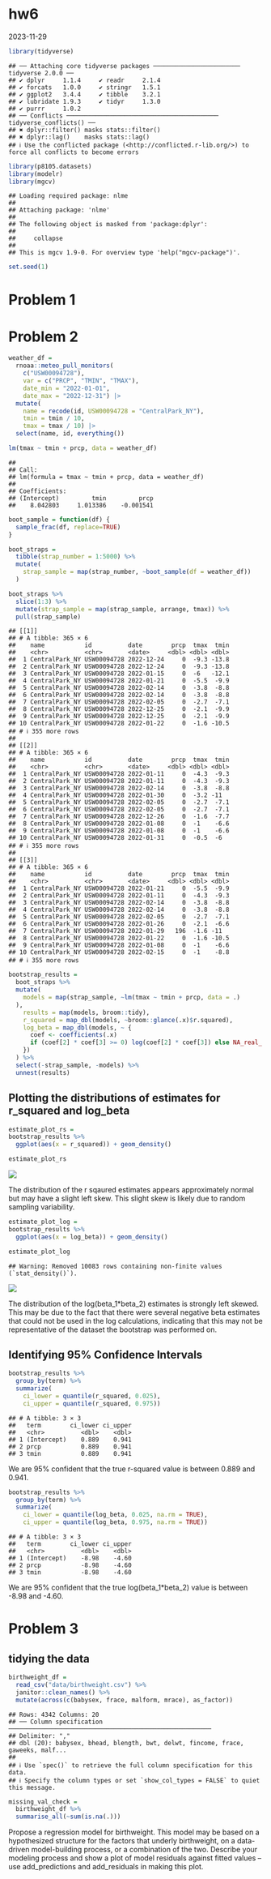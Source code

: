 hw6
================
2023-11-29

``` r
library(tidyverse)
```

    ## ── Attaching core tidyverse packages ──────────────────────── tidyverse 2.0.0 ──
    ## ✔ dplyr     1.1.4     ✔ readr     2.1.4
    ## ✔ forcats   1.0.0     ✔ stringr   1.5.1
    ## ✔ ggplot2   3.4.4     ✔ tibble    3.2.1
    ## ✔ lubridate 1.9.3     ✔ tidyr     1.3.0
    ## ✔ purrr     1.0.2     
    ## ── Conflicts ────────────────────────────────────────── tidyverse_conflicts() ──
    ## ✖ dplyr::filter() masks stats::filter()
    ## ✖ dplyr::lag()    masks stats::lag()
    ## ℹ Use the conflicted package (<http://conflicted.r-lib.org/>) to force all conflicts to become errors

``` r
library(p8105.datasets)
library(modelr)
library(mgcv)
```

    ## Loading required package: nlme
    ## 
    ## Attaching package: 'nlme'
    ## 
    ## The following object is masked from 'package:dplyr':
    ## 
    ##     collapse
    ## 
    ## This is mgcv 1.9-0. For overview type 'help("mgcv-package")'.

``` r
set.seed(1)
```

# Problem 1

# Problem 2

``` r
weather_df = 
  rnoaa::meteo_pull_monitors(
    c("USW00094728"),
    var = c("PRCP", "TMIN", "TMAX"), 
    date_min = "2022-01-01",
    date_max = "2022-12-31") |>
  mutate(
    name = recode(id, USW00094728 = "CentralPark_NY"),
    tmin = tmin / 10,
    tmax = tmax / 10) |>
  select(name, id, everything())
```

``` r
lm(tmax ~ tmin + prcp, data = weather_df)
```

    ## 
    ## Call:
    ## lm(formula = tmax ~ tmin + prcp, data = weather_df)
    ## 
    ## Coefficients:
    ## (Intercept)         tmin         prcp  
    ##    8.042803     1.013386    -0.001541

``` r
boot_sample = function(df) {
  sample_frac(df, replace=TRUE)
}

boot_straps = 
  tibble(strap_number = 1:5000) %>% 
  mutate(
    strap_sample = map(strap_number, ~boot_sample(df = weather_df))
  )

boot_straps %>% 
  slice(1:3) %>% 
  mutate(strap_sample = map(strap_sample, arrange, tmax)) %>%  
  pull(strap_sample)
```

    ## [[1]]
    ## # A tibble: 365 × 6
    ##    name           id          date        prcp  tmax  tmin
    ##    <chr>          <chr>       <date>     <dbl> <dbl> <dbl>
    ##  1 CentralPark_NY USW00094728 2022-12-24     0  -9.3 -13.8
    ##  2 CentralPark_NY USW00094728 2022-12-24     0  -9.3 -13.8
    ##  3 CentralPark_NY USW00094728 2022-01-15     0  -6   -12.1
    ##  4 CentralPark_NY USW00094728 2022-01-21     0  -5.5  -9.9
    ##  5 CentralPark_NY USW00094728 2022-02-14     0  -3.8  -8.8
    ##  6 CentralPark_NY USW00094728 2022-02-14     0  -3.8  -8.8
    ##  7 CentralPark_NY USW00094728 2022-02-05     0  -2.7  -7.1
    ##  8 CentralPark_NY USW00094728 2022-12-25     0  -2.1  -9.9
    ##  9 CentralPark_NY USW00094728 2022-12-25     0  -2.1  -9.9
    ## 10 CentralPark_NY USW00094728 2022-01-22     0  -1.6 -10.5
    ## # ℹ 355 more rows
    ## 
    ## [[2]]
    ## # A tibble: 365 × 6
    ##    name           id          date        prcp  tmax  tmin
    ##    <chr>          <chr>       <date>     <dbl> <dbl> <dbl>
    ##  1 CentralPark_NY USW00094728 2022-01-11     0  -4.3  -9.3
    ##  2 CentralPark_NY USW00094728 2022-01-11     0  -4.3  -9.3
    ##  3 CentralPark_NY USW00094728 2022-02-14     0  -3.8  -8.8
    ##  4 CentralPark_NY USW00094728 2022-01-30     0  -3.2 -11  
    ##  5 CentralPark_NY USW00094728 2022-02-05     0  -2.7  -7.1
    ##  6 CentralPark_NY USW00094728 2022-02-05     0  -2.7  -7.1
    ##  7 CentralPark_NY USW00094728 2022-12-26     0  -1.6  -7.7
    ##  8 CentralPark_NY USW00094728 2022-01-08     0  -1    -6.6
    ##  9 CentralPark_NY USW00094728 2022-01-08     0  -1    -6.6
    ## 10 CentralPark_NY USW00094728 2022-01-31     0  -0.5  -6  
    ## # ℹ 355 more rows
    ## 
    ## [[3]]
    ## # A tibble: 365 × 6
    ##    name           id          date        prcp  tmax  tmin
    ##    <chr>          <chr>       <date>     <dbl> <dbl> <dbl>
    ##  1 CentralPark_NY USW00094728 2022-01-21     0  -5.5  -9.9
    ##  2 CentralPark_NY USW00094728 2022-01-11     0  -4.3  -9.3
    ##  3 CentralPark_NY USW00094728 2022-02-14     0  -3.8  -8.8
    ##  4 CentralPark_NY USW00094728 2022-02-14     0  -3.8  -8.8
    ##  5 CentralPark_NY USW00094728 2022-02-05     0  -2.7  -7.1
    ##  6 CentralPark_NY USW00094728 2022-01-26     0  -2.1  -6.6
    ##  7 CentralPark_NY USW00094728 2022-01-29   196  -1.6 -11  
    ##  8 CentralPark_NY USW00094728 2022-01-22     0  -1.6 -10.5
    ##  9 CentralPark_NY USW00094728 2022-01-08     0  -1    -6.6
    ## 10 CentralPark_NY USW00094728 2022-02-15     0  -1    -8.8
    ## # ℹ 355 more rows

``` r
bootstrap_results = 
  boot_straps %>% 
  mutate(
    models = map(strap_sample, ~lm(tmax ~ tmin + prcp, data = .)
  ), 
    results = map(models, broom::tidy),
    r_squared = map_dbl(models, ~broom::glance(.x)$r.squared),
    log_beta = map_dbl(models, ~ {
      coef <- coefficients(.x)
      if (coef[2] * coef[3] >= 0) log(coef[2] * coef[3]) else NA_real_
    })
  ) %>% 
  select(-strap_sample, -models) %>% 
  unnest(results)
```

## Plotting the distributions of estimates for r_squared and log_beta

``` r
estimate_plot_rs = 
bootstrap_results %>% 
  ggplot(aes(x = r_squared)) + geom_density()

estimate_plot_rs
```

![](hw6_files/figure-gfm/unnamed-chunk-5-1.png)<!-- -->

The distribution of the r sqaured estimates appears approximately normal
but may have a slight left skew. This slight skew is likely due to
random sampling variability.

``` r
estimate_plot_log = 
bootstrap_results %>% 
  ggplot(aes(x = log_beta)) + geom_density()

estimate_plot_log
```

    ## Warning: Removed 10083 rows containing non-finite values (`stat_density()`).

![](hw6_files/figure-gfm/unnamed-chunk-6-1.png)<!-- -->

The distribution of the log(beta_1\*beta_2) estimates is strongly left
skewed. This may be due to the fact that there were several negative
beta estimates that could not be used in the log calculations,
indicating that this may not be representative of the dataset the
bootstrap was performed on.

## Identifying 95% Confidence Intervals

``` r
bootstrap_results %>%  
  group_by(term) %>% 
  summarize(
    ci_lower = quantile(r_squared, 0.025), 
    ci_upper = quantile(r_squared, 0.975))
```

    ## # A tibble: 3 × 3
    ##   term        ci_lower ci_upper
    ##   <chr>          <dbl>    <dbl>
    ## 1 (Intercept)    0.889    0.941
    ## 2 prcp           0.889    0.941
    ## 3 tmin           0.889    0.941

We are 95% confident that the true r-squared value is between 0.889 and
0.941.

``` r
bootstrap_results %>%  
  group_by(term) %>% 
  summarize(
    ci_lower = quantile(log_beta, 0.025, na.rm = TRUE), 
    ci_upper = quantile(log_beta, 0.975, na.rm = TRUE))
```

    ## # A tibble: 3 × 3
    ##   term        ci_lower ci_upper
    ##   <chr>          <dbl>    <dbl>
    ## 1 (Intercept)    -8.98    -4.60
    ## 2 prcp           -8.98    -4.60
    ## 3 tmin           -8.98    -4.60

We are 95% confident that the true log(beta_1\*beta_2) value is between
-8.98 and -4.60.

# Problem 3

## tidying the data

``` r
birthweight_df = 
  read_csv("data/birthweight.csv") %>% 
  janitor::clean_names() %>% 
  mutate(across(c(babysex, frace, malform, mrace), as_factor))
```

    ## Rows: 4342 Columns: 20
    ## ── Column specification ────────────────────────────────────────────────────────
    ## Delimiter: ","
    ## dbl (20): babysex, bhead, blength, bwt, delwt, fincome, frace, gaweeks, malf...
    ## 
    ## ℹ Use `spec()` to retrieve the full column specification for this data.
    ## ℹ Specify the column types or set `show_col_types = FALSE` to quiet this message.

``` r
missing_val_check = 
  birthweight_df %>% 
  summarise_all(~sum(is.na(.)))
```

Propose a regression model for birthweight. This model may be based on a
hypothesized structure for the factors that underly birthweight, on a
data-driven model-building process, or a combination of the two.
Describe your modeling process and show a plot of model residuals
against fitted values – use add_predictions and add_residuals in making
this plot.
